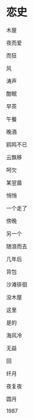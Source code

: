    

# 恋史

木屋

夜而爱

而狂

  

风

涛声

酣眠

  

早茶

午餐

晚酒

  

鸥鸣不已

云飘移

呵欠

  

某翌晨

悄悄

一个走了

  

傍晚

另一个

随浪而去

  

几年后

背包

沙滩徘徊

  

没木屋

这里

是的

  

海风冷

无益

回

  

纤月

夜复夜

圆月

1987